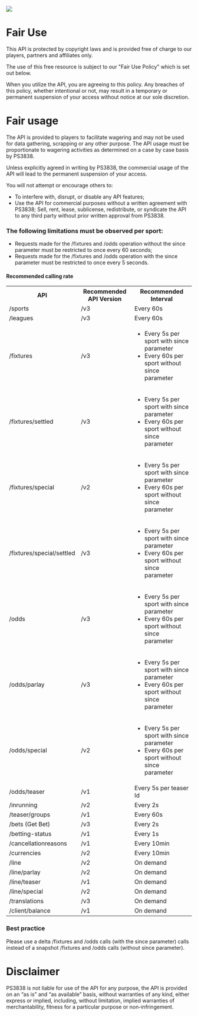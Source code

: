 [<img _ngcontent-c2="" src="https://avatars1.githubusercontent.com/u/28770833?s=88&v=4" style="background-color: transparent;">](https://ps3838api.github.io)



# Fair Use
This API is protected by copyright laws and is provided free of charge to our players, partners and affiliates only.

The use of this free resource is subject to our "Fair Use Policy" which is set out below.

When you utilize the API, you are agreeing to this policy. Any breaches of this policy, whether intentional or not, may result in a temporary or permanent suspension of your access without notice at our sole discretion.

# Fair usage

The API is provided to players to facilitate wagering and may not be used for data gathering, scrapping or any other purpose. The API usage must be proportionate to wagering activities as determined on a case by case basis by PS3838.

Unless explicitly agreed in writing by PS3838, the commercial usage of the API will lead to the permanent suspension of your access.

You will not attempt or encourage others to:

- To interfere with, disrupt, or disable any API features;
- Use the API for commercial purposes without a written agreement with PS3838;
Sell, rent, lease, sublicense, redistribute, or syndicate the API to any third party without prior written approval from PS3838.

### The following limitations must be observed per sport:

- Requests made for the /fixtures and /odds operation without the since parameter must be restricted to once every 60 seconds;
- Requests made for the /fixtures and /odds operation with the since parameter must be restricted to once every 5 seconds.

#### Recommended calling rate
<table>
  <tr>
    <th>API</th>
    <th>Recommended API Version</th>
    <th>Recommended Interval</th>
  </tr>
  <tr>
    <td>/sports</td>
    <td>/v3</td>
    <td>Every 60s</td>
  </tr>
  <tr>
    <td>/leagues</td>
    <td>/v3</td>
    <td>Every 60s</td>
  </tr>
  <tr>
    <td>/fixtures</td>
    <td>/v3</td>
    <td><ul><li>Every 5s per sport with since parameter</li><li>Every 60s per sport without since parameter</li></ul></td>
  </tr>
  <tr>
    <td>/fixtures/settled</td>
    <td>/v3</td>
    <td><ul><li>Every 5s per sport with since parameter</li><li>Every 60s per sport without since parameter</li></ul></td>
  </tr>
  <tr>
    <td>/fixtures/special</td>
    <td>/v2</td>
    <td><ul><li>Every 5s per sport with since parameter</li><li>Every 60s per sport without since parameter</li></ul></td>
  </tr>
  <tr>
    <td>/fixtures/special/settled</td>
    <td>/v3</td>
    <td><ul><li>Every 5s per sport with since parameter</li><li>Every 60s per sport without since parameter</li></ul></td>
  </tr>
  <tr>
    <td>/odds</td>
    <td>/v3</td>
    <td><ul><li>Every 5s per sport with since parameter</li><li>Every 60s per sport without since parameter</li></ul></td>
  </tr>
  <tr>
    <td>/odds/parlay</td>
    <td>/v3</td>
    <td><ul><li>Every 5s per sport with since parameter</li><li>Every 60s per sport without since parameter</li></ul></td>
  </tr>
  <tr>
    <td>/odds/special</td>
    <td>/v2</td>
    <td><ul><li>Every 5s per sport with since parameter</li><li>Every 60s per sport without since parameter</li></ul></td>
  </tr>
  <tr>
    <td>/odds/teaser</td>
    <td>/v1</td>
    <td>Every 5s per teaser Id</td>
  </tr>
  <tr>
    <td>/inrunning</td>
    <td>/v2</td>
    <td>Every 2s</td>
  </tr>
  <tr>
    <td>/teaser/groups</td>
    <td>/v1</td>
    <td>Every 60s</td>
  </tr>
  <tr>
    <td>/bets (Get Bet)</td>
    <td>/v3</td>
    <td>Every 2s</td>
  </tr>
  <tr>
    <td>/betting-status</td>
    <td>/v1</td>
    <td>Every 1s</td>
  </tr>
  <tr>
    <td>/cancellationreasons</td>
    <td>/v1</td>
    <td>Every 10min</td>
  </tr>
  <tr>
    <td>/currencies</td>
    <td>/v2</td>
    <td>Every 10min</td>
  </tr>
  <tr>
    <td>/line</td>
    <td>/v2</td>
    <td>On demand</td>
  </tr>
  <tr>
    <td>/line/parlay</td>
    <td>/v2</td>
    <td>On demand</td>
  </tr>
  <tr>
    <td>/line/teaser</td>
    <td>/v1</td>
    <td>On demand</td>
  </tr>
  <tr>
    <td>/line/special</td>
    <td>/v2</td>
    <td>On demand</td>
  </tr>
  <tr>
    <td>/translations</td>
    <td>/v3</td>
    <td>On demand</td>
  </tr>
  <tr>
    <td>/client/balance</td>
    <td>/v1</td>
    <td>On demand</td>
  </tr>
</table>

### Best practice

Please use a delta /fixtures and /odds calls (with the since parameter) calls instead of a snapshot /fixtures and /odds calls (without since parameter).

# Disclaimer
PS3838 is not liable for use of the API for any purpose, the API is provided on an “as is” and “as available” basis, without warranties of any kind, either express or implied, including, without limitation, implied warranties of merchantability, fitness for a particular purpose or non-infringement.
